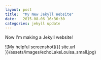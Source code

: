 ```yaml
---
layout: post
title:  "My New Jekyll Website"
date:   2015-08-06 16:36:30
categories: jekyll update
---
```

Now I'm making a Jekyll website!

![My helpful screenshot]({{ site.url }}/assets/images/echoLakeLouisa_small.jpg)
